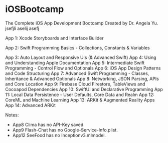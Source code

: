 # iOSBootcamp
The Complete iOS App Development Bootcamp Created by Dr. Angela Yu.
jsefjli
aselij
asefj

App 1: Xcode Storyboards and Interface Builder

App 2: Swift Programming Basics - Collections, Constants & Variables 

App 3: Auto Layout and Responsive UIs (& Advanced Swift)
App 4: Using and Understanding Apple Documentation 
App 5: Intermediate Swift Programming - Control Flow and Optionals 
App 6: iOS App Design Patterns and Code Structuring 
App 7: Advanced Swift Programming - Classes, Inheritance & Advanced Optionals 
App 8: Networking, JSON Parsing, APIs and Core Location 
App 9: Firebase Cloud Firestore, TableViews and Cocoapod Dependencies 
App 10: SwiftUI and Declarative Programming 
App 11: Local Data Persistence - User Defaults, Core Data and Realm 
App 12: CoreML and Machine Learning 
App 13: ARKit & Augmented Reality Apps 
App 14: Advanced ARKit

Notes: 
- App8 Clima has no API-Key saved. 
- App9 Flash-Chat has no Google-Service-Info.plist. 
- App12 SeeFood has no Inceptionv3.mlmodel.

